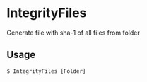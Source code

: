 # IntegrityFiles

Generate file with sha-1 of all files from folder

## Usage
```
$ IntegrityFiles [Folder]
```
